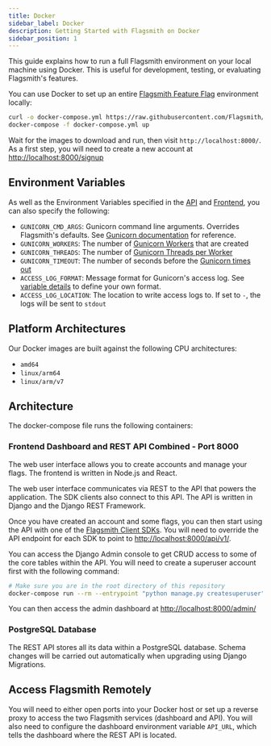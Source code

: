 ```yaml
---
title: Docker
sidebar_label: Docker
description: Getting Started with Flagsmith on Docker
sidebar_position: 1
---
```


This guide explains how to run a full Flagsmith environment on your local machine using Docker. This is useful for development, testing, or evaluating Flagsmith's features.

You can use Docker to set up an entire [Flagsmith Feature Flag](https://www.flagsmith.com) environment locally:

```bash
curl -o docker-compose.yml https://raw.githubusercontent.com/Flagsmith/flagsmith/main/docker-compose.yml
docker-compose -f docker-compose.yml up
```

Wait for the images to download and run, then visit `http://localhost:8000/`. As a first step, you will need to create a new account at [http://localhost:8000/signup](http://localhost:8000/signup)

## Environment Variables

As well as the Environment Variables specified in the [API](/deployment-self-hosting/core-configuration/environment-variables#api-environment-variables) and [Frontend](/deployment-self-hosting/core-configuration/environment-variables#frontend-environment-variables), you can also specify the following:

- `GUNICORN_CMD_ARGS`: Gunicorn command line arguments. Overrides Flagsmith's defaults. See [Gunicorn documentation](https://docs.gunicorn.org/en/stable/settings.html) for reference.
- `GUNICORN_WORKERS`: The number of [Gunicorn Workers](https://docs.gunicorn.org/en/stable/settings.html#workers) that are created
- `GUNICORN_THREADS`: The number of [Gunicorn Threads per Worker](https://docs.gunicorn.org/en/stable/settings.html#threads)
- `GUNICORN_TIMEOUT`: The number of seconds before the [Gunicorn times out](https://docs.gunicorn.org/en/stable/settings.html#timeout)
- `ACCESS_LOG_FORMAT`: Message format for Gunicorn's access log. See [variable details](https://docs.gunicorn.org/en/stable/settings.html#access-log-format) to define your own format.
- `ACCESS_LOG_LOCATION`: The location to write access logs to. If set to `-`, the logs will be sent to `stdout`

## Platform Architectures

Our Docker images are built against the following CPU architectures:

- `amd64`
- `linux/arm64`
- `linux/arm/v7`

## Architecture

The docker-compose file runs the following containers:

### Frontend Dashboard and REST API Combined - Port 8000

The web user interface allows you to create accounts and manage your flags. The frontend is written in Node.js and React.

The web user interface communicates via REST to the API that powers the application. The SDK clients also connect to this API. The API is written in Django and the Django REST Framework.

Once you have created an account and some flags, you can then start using the API with one of the [Flagsmith Client SDKs](https://github.com/Flagsmith?q=client&type=&language=). You will need to override the API endpoint for each SDK to point to [http://localhost:8000/api/v1/](http://localhost:8000/api/v1/).

You can access the Django Admin console to get CRUD access to some of the core tables within the API. You will need to create a superuser account first with the following command:

```bash
# Make sure you are in the root directory of this repository
docker-compose run --rm --entrypoint "python manage.py createsuperuser" api
```

You can then access the admin dashboard at [http://localhost:8000/admin/](http://localhost:8000/admin/)

### PostgreSQL Database

The REST API stores all its data within a PostgreSQL database. Schema changes will be carried out automatically when upgrading using Django Migrations.

## Access Flagsmith Remotely

You will need to either open ports into your Docker host or set up a reverse proxy to access the two Flagsmith services (dashboard and API). You will also need to configure the dashboard environment variable `API_URL`, which tells the dashboard where the REST API is located.
